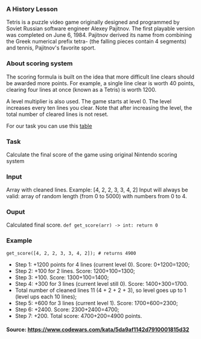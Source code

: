 ### A History Lesson
Tetris is a puzzle video game originally designed and programmed by Soviet Russian software engineer Alexey Pajitnov. The first playable version was completed on June 6, 1984. Pajitnov derived its name from combining the Greek numerical prefix tetra- (the falling pieces contain 4 segments) and tennis, Pajitnov's favorite sport.

### About scoring system
The scoring formula is built on the idea that more difficult line clears should be awarded more points. For example, a single line clear is worth 40 points, clearing four lines at once (known as a Tetris) is worth 1200.

A level multiplier is also used. The game starts at level 0. The level increases every ten lines you clear. Note that after increasing the level, the total number of cleared lines is not reset.

For our task you can use this [table](https://www.codewars.com/kata/5da9af1142d7910001815d32)  


### Task
Calculate the final score of the game using original Nintendo scoring system

### Input
Array with cleaned lines.
Example: [4, 2, 2, 3, 3, 4, 2]
Input will always be valid: array of random length (from 0 to 5000) with numbers from 0 to 4.

### Ouput
Calculated final score.
`def get_score(arr) -> int: return 0`

### Example
`get_score([4, 2, 2, 3, 3, 4, 2]); # returns 4900`

- Step 1: +1200 points for 4 lines (current level 0). Score: 0+1200=1200;
- Step 2: +100 for 2 lines. Score: 1200+100=1300;
- Step 3: +100. Score: 1300+100=1400;
- Step 4: +300 for 3 lines (current level still 0). Score: 1400+300=1700.
- Total number of cleaned lines 11 (4 + 2 + 2 + 3), so level goes up to 1 (level ups each 10 lines);
- Step 5: +600 for 3 lines (current level 1). Score: 1700+600=2300;
- Step 6: +2400. Score: 2300+2400=4700;
- Step 7: +200. Total score: 4700+200=4900 points.

#### Source: https://www.codewars.com/kata/5da9af1142d7910001815d32
